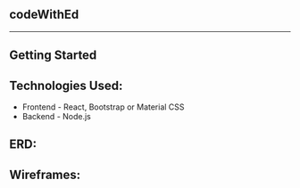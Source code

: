 ## codeWithEd

---

## Getting Started

## Technologies Used:

- Frontend - React, Bootstrap or Material CSS
- Backend - Node.js

## ERD:

## Wireframes:
